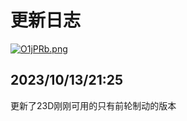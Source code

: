 # 更新日志      
[![O1jPRb.png](https://ooo.0x0.ooo/2023/10/13/O1jPRb.png)](https://img.tg/image/O1jPRb)  
## 2023/10/13/21:25   
更新了23D刚刚可用的只有前轮制动的版本